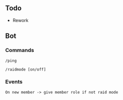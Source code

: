 ## Todo
- Rework


## Bot

### Commands

```
/ping

/raidmode [on/off]

```

### Events

```
On new member -> give member role if not raid mode
```
